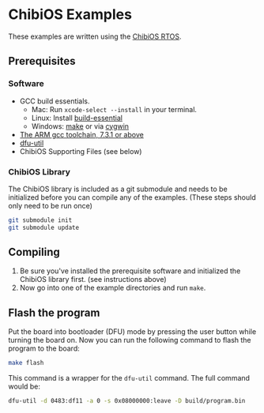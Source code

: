 # ChibiOS Examples

These examples are written using the [ChibiOS RTOS](http://chibios.org/dokuwiki/doku.php).

## Prerequisites

### Software

* GCC build essentials.
  * Mac: Run `xcode-select --install` in your terminal.
  * Linux: Install [build-essential](https://packages.ubuntu.com/xenial/build-essential)
  * Windows: [make](http://gnuwin32.sourceforge.net/packages/make.htm) or via [cygwin](http://www.cygwin.com/)
* [The ARM gcc toolchain, 7.3.1 or above](https://developer.arm.com/tools-and-software/open-source-software/developer-tools/gnu-toolchain/gnu-rm)
* [dfu-util](http://dfu-util.sourceforge.net/)
* ChibiOS Supporting Files (see below)

### ChibiOS Library

The ChibiOS library is included as a git submodule and needs to be initialized before you can compile any of the examples. (These steps should only need to be run once)

```bash
git submodule init
git submodule update
```

## Compiling

1. Be sure you've installed the prerequisite software and initialized the ChibiOS library first. (see instructions above)
2. Now go into one of the example directories and run `make`.

## Flash the program

Put the board into bootloader (DFU) mode by pressing the user button while turning the board on. Now you can run the following command to flash the program to the board:

```bash
make flash
```

This command is a wrapper for the `dfu-util` command. The full command would be:

```bash
dfu-util -d 0483:df11 -a 0 -s 0x08000000:leave -D build/program.bin
```